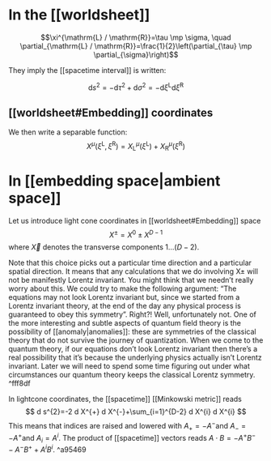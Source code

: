 
# In the [[worldsheet]]
$$\xi^{\mathrm{L} / \mathrm{R}}=\tau \mp \sigma, \quad \partial_{\mathrm{L} / \mathrm{R}}=\frac{1}{2}\left(\partial_{\tau} \mp \partial_{\sigma}\right)$$

They imply the [[spacetime interval]] is written:

$$
\mathrm{d} s^{2}=-\mathrm{d} \tau^{2}+\mathrm{d} \sigma^{2}=-\mathrm{d} \xi^{\mathrm{L}} \mathrm{d} \xi^{\mathrm{R}}
$$ 
## [[worldsheet#Embedding]] coordinates
We then write a separable function:
$$
X^{\mu}\left(\xi^{\mathrm{L}}, \xi^{\mathrm{R}}\right)=X_{\mathrm{L}}^{\mu}\left(\xi^{\mathrm{L}}\right)+X_{\mathrm{R}}^{\mu}\left(\xi^{\mathrm{R}}\right)
$$
# In [[embedding space|ambient space]]

Let us introduce light cone coordinates in [[worldsheet#Embedding]] space
$$
X^{\pm}=X^{0} \pm X^{D-1}
$$
where $\vec{X}$ denotes the transverse components $1 \ldots(D-2)$. 

Note that this choice picks out a particular time direction and a particular spatial direction. It means that any calculations that we do involving X± will not be manifestly Lorentz invariant. You might think that we needn’t really worry about this. We could try to make the following argument: “The equations may not look Lorentz invariant but, since we started from a Lorentz invariant theory, at the end of the day any physical process is guaranteed to obey this symmetry”. Right?! Well, unfortunately not. One of the more interesting and subtle aspects of quantum field theory is the possibility of [[anomaly|anomalies]]: these are symmetries of the classical theory that do not survive the journey of quantization. When we come to the quantum theory, if our equations don’t look Lorentz invariant then there’s a real possibility that it’s because the underlying physics actually isn’t Lorentz invariant. Later we will need to spend some time figuring out under what circumstances our quantum theory keeps the classical Lorentz symmetry. ^fff8df

 
In lightcone coordinates, the [[spacetime]] [[Minkowski metric]] reads
$$
d s^{2}=-2 d X^{+} d X^{-}+\sum_{i=1}^{D-2} d X^{i} d X^{i}
$$
This means that indices are raised and lowered with $A_{+}=-A^{-}$and $A_{-}=-A^{+}$and $A_{i}=A^{i} .$ The product of [[spacetime]] vectors reads $A \cdot B=-A^{+} B^{-}-A^{-} B^{+}+A^{i} B^{i} .$ ^a95469